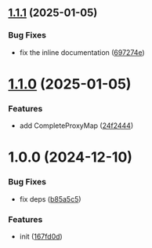 ## [1.1.1](https://github.com/smnbbrv/proxy-collections/compare/v1.1.0...v1.1.1) (2025-01-05)


### Bug Fixes

* fix the inline documentation ([697274e](https://github.com/smnbbrv/proxy-collections/commit/697274e9551988cc9a81ba820df92ae8b955c829))

# [1.1.0](https://github.com/smnbbrv/proxy-collections/compare/v1.0.0...v1.1.0) (2025-01-05)


### Features

* add CompleteProxyMap ([24f2444](https://github.com/smnbbrv/proxy-collections/commit/24f244442b325ea4cd0b383dc4d47e0687414a67))

# 1.0.0 (2024-12-10)


### Bug Fixes

* fix deps ([b85a5c5](https://github.com/smnbbrv/proxy-collections/commit/b85a5c58aa39a98246dad0d12bd297f28e8f35dc))


### Features

* init ([167fd0d](https://github.com/smnbbrv/proxy-collections/commit/167fd0d93d3a6074360aaa5c1ae95bd5ed100f8c))
